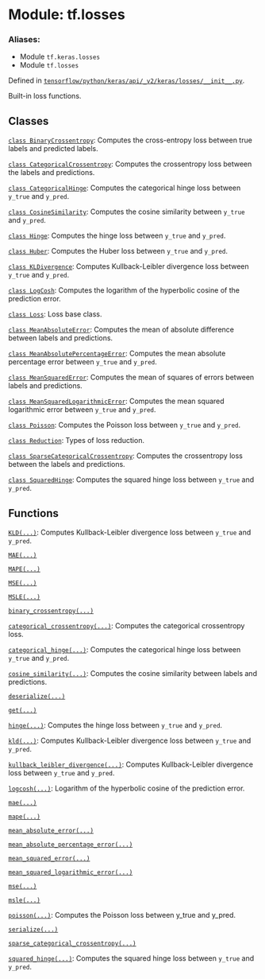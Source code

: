 <div itemscope itemtype="http://developers.google.com/ReferenceObject">
<meta itemprop="name" content="tf.losses" />
<meta itemprop="path" content="Stable" />
</div>

# Module: tf.losses

### Aliases:

* Module `tf.keras.losses`
* Module `tf.losses`



Defined in [`tensorflow/python/keras/api/_v2/keras/losses/__init__.py`](/code/stable/tensorflow/python/keras/api/_v2/keras/losses/__init__.py).

Built-in loss functions.

## Classes

[`class BinaryCrossentropy`](../tf/losses/BinaryCrossentropy.md): Computes the cross-entropy loss between true labels and predicted labels.

[`class CategoricalCrossentropy`](../tf/losses/CategoricalCrossentropy.md): Computes the crossentropy loss between the labels and predictions.

[`class CategoricalHinge`](../tf/losses/CategoricalHinge.md): Computes the categorical hinge loss between `y_true` and `y_pred`.

[`class CosineSimilarity`](../tf/losses/CosineSimilarity.md): Computes the cosine similarity between `y_true` and `y_pred`.

[`class Hinge`](../tf/losses/Hinge.md): Computes the hinge loss between `y_true` and `y_pred`.

[`class Huber`](../tf/losses/Huber.md): Computes the Huber loss between `y_true` and `y_pred`.

[`class KLDivergence`](../tf/losses/KLDivergence.md): Computes Kullback-Leibler divergence loss between `y_true` and `y_pred`.

[`class LogCosh`](../tf/losses/LogCosh.md): Computes the logarithm of the hyperbolic cosine of the prediction error.

[`class Loss`](../tf/losses/Loss.md): Loss base class.

[`class MeanAbsoluteError`](../tf/losses/MeanAbsoluteError.md): Computes the mean of absolute difference between labels and predictions.

[`class MeanAbsolutePercentageError`](../tf/losses/MeanAbsolutePercentageError.md): Computes the mean absolute percentage error between `y_true` and `y_pred`.

[`class MeanSquaredError`](../tf/losses/MeanSquaredError.md): Computes the mean of squares of errors between labels and predictions.

[`class MeanSquaredLogarithmicError`](../tf/losses/MeanSquaredLogarithmicError.md): Computes the mean squared logarithmic error between `y_true` and `y_pred`.

[`class Poisson`](../tf/losses/Poisson.md): Computes the Poisson loss between `y_true` and `y_pred`.

[`class Reduction`](../tf/losses/Reduction.md): Types of loss reduction.

[`class SparseCategoricalCrossentropy`](../tf/losses/SparseCategoricalCrossentropy.md): Computes the crossentropy loss between the labels and predictions.

[`class SquaredHinge`](../tf/losses/SquaredHinge.md): Computes the squared hinge loss between `y_true` and `y_pred`.

## Functions

[`KLD(...)`](../tf/losses/KLD.md): Computes Kullback-Leibler divergence loss between `y_true` and `y_pred`.

[`MAE(...)`](../tf/losses/MAE.md)

[`MAPE(...)`](../tf/losses/MAPE.md)

[`MSE(...)`](../tf/losses/MSE.md)

[`MSLE(...)`](../tf/losses/MSLE.md)

[`binary_crossentropy(...)`](../tf/losses/binary_crossentropy.md)

[`categorical_crossentropy(...)`](../tf/losses/categorical_crossentropy.md): Computes the categorical crossentropy loss.

[`categorical_hinge(...)`](../tf/losses/categorical_hinge.md): Computes the categorical hinge loss between `y_true` and `y_pred`.

[`cosine_similarity(...)`](../tf/losses/cosine_similarity.md): Computes the cosine similarity between labels and predictions.

[`deserialize(...)`](../tf/losses/deserialize.md)

[`get(...)`](../tf/losses/get.md)

[`hinge(...)`](../tf/losses/hinge.md): Computes the hinge loss between `y_true` and `y_pred`.

[`kld(...)`](../tf/losses/KLD.md): Computes Kullback-Leibler divergence loss between `y_true` and `y_pred`.

[`kullback_leibler_divergence(...)`](../tf/losses/KLD.md): Computes Kullback-Leibler divergence loss between `y_true` and `y_pred`.

[`logcosh(...)`](../tf/losses/logcosh.md): Logarithm of the hyperbolic cosine of the prediction error.

[`mae(...)`](../tf/losses/MAE.md)

[`mape(...)`](../tf/losses/MAPE.md)

[`mean_absolute_error(...)`](../tf/losses/MAE.md)

[`mean_absolute_percentage_error(...)`](../tf/losses/MAPE.md)

[`mean_squared_error(...)`](../tf/losses/MSE.md)

[`mean_squared_logarithmic_error(...)`](../tf/losses/MSLE.md)

[`mse(...)`](../tf/losses/MSE.md)

[`msle(...)`](../tf/losses/MSLE.md)

[`poisson(...)`](../tf/losses/poisson.md): Computes the Poisson loss between y_true and y_pred.

[`serialize(...)`](../tf/losses/serialize.md)

[`sparse_categorical_crossentropy(...)`](../tf/losses/sparse_categorical_crossentropy.md)

[`squared_hinge(...)`](../tf/losses/squared_hinge.md): Computes the squared hinge loss between `y_true` and `y_pred`.


